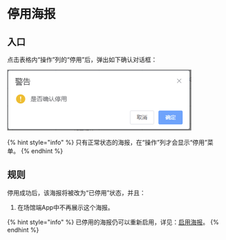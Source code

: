 # 停用海报

## 入口

点击表格内“操作”列的“停用”后，弹出如下确认对话框：

![停用确认对话框](<../../../.gitbook/assets/image (13).png>)

{% hint style="info" %}
只有正常状态的海报，在“操作”列才会显示“停用”菜单。
{% endhint %}

## 规则

停用成功后，该海报将被改为“已停用”状态，并且：

1. 在场馆端App中不再展示这个海报。

{% hint style="info" %}
已停用的海报仍可以重新启用，详见：[启用海报](enable.md)。
{% endhint %}
